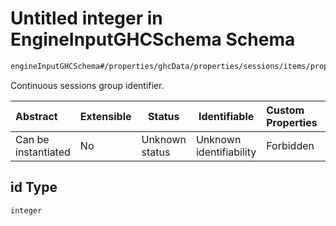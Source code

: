 # Untitled integer in EngineInputGHCSchema Schema

```txt
engineInputGHCSchema#/properties/ghcData/properties/sessions/items/properties/sessionRelations/properties/consecutiveGroup/properties/id
```

Continuous sessions group identifier.


| Abstract            | Extensible | Status         | Identifiable            | Custom Properties | Additional Properties | Access Restrictions | Defined In                                                         |
| :------------------ | ---------- | -------------- | ----------------------- | :---------------- | --------------------- | ------------------- | ------------------------------------------------------------------ |
| Can be instantiated | No         | Unknown status | Unknown identifiability | Forbidden         | Allowed               | none                | [ghc.schema.json\*](../out/ghc.schema.json "open original schema") |

## id Type

`integer`
